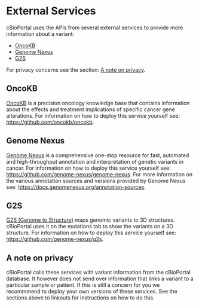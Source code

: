# External Services
cBioPortal uses the APIs from several external services to provide more
information about a variant:

- [OncoKB](#OncoKB)
- [Genome Nexus](#Genome-Nexus)
- [G2S](#G2S)

For privacy concerns see the section: [A note on privacy](#A-note-on-privacy).

## OncoKB
[OncoKB](https://www.oncokb.org) is a precision oncology knowledge base that
contains information about the effects and treatment implications of specific
cancer gene alterations. For information on how to deploy this service yourself
see: https://github.com/oncokb/oncokb.

## Genome Nexus
[Genome Nexus](https://www.genomenexus.org) is a comprehensive one-stop
resource for fast, automated and high-throughput annotation and interpretation
of genetic variants in cancer. For information on how to deploy this service
yourself see: https://github.com/genome-nexus/genome-nexus. For more
information on the various annotation sources and versions provided by Genome
Nexus see: https://docs.genomenexus.org/annotation-sources.

## G2S
[G2S (Genome to Structure)](https://g2s.genomenexus.org) maps genomic variants
to 3D structures. cBioPortal uses it on the mutations tab to show the variants
on a 3D structure. For information on how to deploy this service yourself see:
https://github.com/genome-nexus/g2s.

## A note on privacy

cBioPortal calls these services with variant information from the cBioPortal
database. It however does not send over information that links a variant to a
particular sample or patient. If this is still a concern for you we recommmend
to deploy your own versions of these services. See the sections above to
linkouts for instructions on how to do this.
